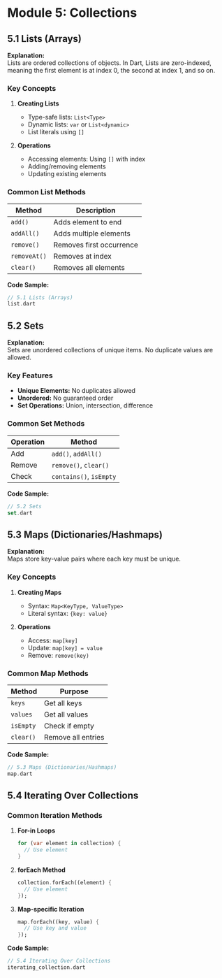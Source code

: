 # Module 5: Collections

## 5.1 Lists (Arrays)

**Explanation:**  
Lists are ordered collections of objects. In Dart, Lists are zero-indexed, meaning the first element is at index 0, the second at index 1, and so on.

### Key Concepts

1. **Creating Lists**
   - Type-safe lists: `List<Type>`
   - Dynamic lists: `var` or `List<dynamic>`
   - List literals using `[]`

2. **Operations**
   - Accessing elements: Using `[]` with index
   - Adding/removing elements
   - Updating existing elements

### Common List Methods

| Method | Description |
|--------|-------------|
| `add()` | Adds element to end |
| `addAll()` | Adds multiple elements |
| `remove()` | Removes first occurrence |
| `removeAt()` | Removes at index |
| `clear()` | Removes all elements |

**Code Sample:**

```dart
// 5.1 Lists (Arrays)
list.dart

```

## 5.2 Sets

**Explanation:**  
Sets are unordered collections of unique items. No duplicate values are allowed.

### Key Features

- **Unique Elements:** No duplicates allowed
- **Unordered:** No guaranteed order
- **Set Operations:** Union, intersection, difference

### Common Set Methods

| Operation | Method |
|-----------|---------|
| Add | `add()`, `addAll()` |
| Remove | `remove()`, `clear()` |
| Check | `contains()`, `isEmpty` |

**Code Sample:**

```dart
// 5.2 Sets
set.dart

```

## 5.3 Maps (Dictionaries/Hashmaps)

**Explanation:**  
Maps store key-value pairs where each key must be unique.

### Key Concepts

1. **Creating Maps**
   - Syntax: `Map<KeyType, ValueType>`
   - Literal syntax: `{key: value}`

2. **Operations**
   - Access: `map[key]`
   - Update: `map[key] = value`
   - Remove: `remove(key)`

### Common Map Methods

| Method | Purpose |
|--------|---------|
| `keys` | Get all keys |
| `values` | Get all values |
| `isEmpty` | Check if empty |
| `clear()` | Remove all entries |

**Code Sample:**

```dart
// 5.3 Maps (Dictionaries/Hashmaps)
map.dart

```

## 5.4 Iterating Over Collections

### Common Iteration Methods

1. **For-in Loops**
   ```dart
   for (var element in collection) {
     // Use element
   }
   ```

2. **forEach Method**
   ```dart
   collection.forEach((element) {
     // Use element
   });
   ```

3. **Map-specific Iteration**
   ```dart
   map.forEach((key, value) {
     // Use key and value
   });
   ```

**Code Sample:**

```dart
// 5.4 Iterating Over Collections
iterating_collection.dart
```